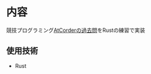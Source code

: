 # 内容
競技プログラミング[AtCorderの過去問](https://atcoder.jp/contests/past202012-open)をRustの練習で実装

## 使用技術
- Rust
